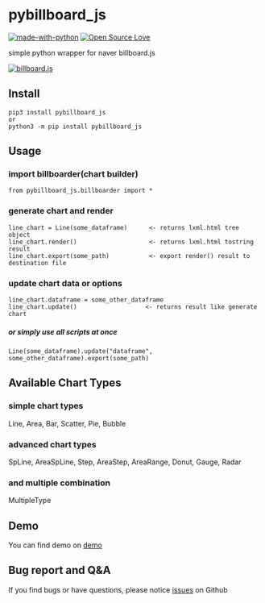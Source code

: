 # pybillboard_js

[![made-with-python](https://img.shields.io/badge/Made%20with-Python-1f425f.svg)](https://www.python.org/)
[![Open Source Love](https://badges.frapsoft.com/os/mit/mit.svg?v=102)](https://github.com/ellerbrock/open-source-badge/)

simple python wrapper for naver billboard.js

[![billboard.js](https://naver.github.io/billboard.js/img/logo/billboard.js.svg)](https://github.com/naver/billboard.js)

## Install
```
pip3 install pybillboard_js
or
python3 -m pip install pybillboard_js
```

## Usage
### import billboarder(chart builder)
```
from pybillboard_js.billboarder import *
```

### generate chart and render
```
line_chart = Line(some_dataframe)      <- returns lxml.html tree object
line_chart.render()                    <- returns lxml.html tostring result
line_chart.export(some_path)           <- export render() result to destination file
```

### update chart data or options
```
line_chart.dataframe = some_other_dataframe
line_chart.update()                   <- returns result like generate chart
```

##### or simply use all scripts at once
```
Line(some_dataframe).update("dataframe", some_other_dataframe).export(some_path)
```

## Available Chart Types
### simple chart types
Line, Area, Bar, Scatter, Pie, Bubble

### advanced chart types
SpLine, AreaSpLine, Step, AreaStep, AreaRange, Donut, Gauge, Radar

### and multiple combination
MultipleType


## Demo
You can find demo on [demo](https://github.com/eseunghwan/pybillboard_js/demo)

## Bug report and Q&A
If you find bugs or have questions, please notice [issues](https://github.com/eseunghwan/pybillboard_js/issues) on Github

